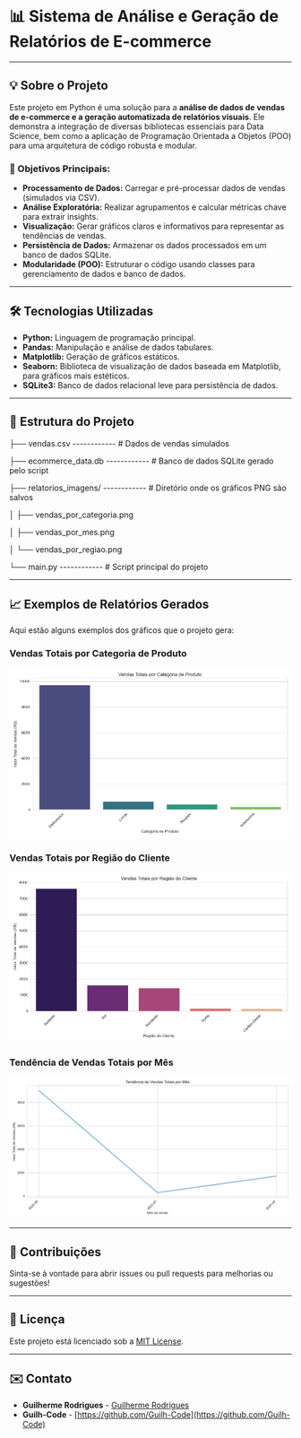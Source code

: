 # 📊 Sistema de Análise e Geração de Relatórios de E-commerce

---

## 💡 Sobre o Projeto

Este projeto em Python é uma solução para a **análise de dados de vendas de e-commerce e a geração automatizada de relatórios visuais**. Ele demonstra a integração de diversas bibliotecas essenciais para Data Science, bem como a aplicação de Programação Orientada a Objetos (POO) para uma arquitetura de código robusta e modular.

### 🎯 Objetivos Principais:

* **Processamento de Dados:** Carregar e pré-processar dados de vendas (simulados via CSV).
* **Análise Exploratória:** Realizar agrupamentos e calcular métricas chave para extrair insights.
* **Visualização:** Gerar gráficos claros e informativos para representar as tendências de vendas.
* **Persistência de Dados:** Armazenar os dados processados em um banco de dados SQLite.
* **Modularidade (POO):** Estruturar o código usando classes para gerenciamento de dados e banco de dados.

---

## 🛠️ Tecnologias Utilizadas

* **Python:** Linguagem de programação principal.
* **Pandas:** Manipulação e análise de dados tabulares.
* **Matplotlib:** Geração de gráficos estáticos.
* **Seaborn:** Biblioteca de visualização de dados baseada em Matplotlib, para gráficos mais estéticos.
* **SQLite3:** Banco de dados relacional leve para persistência de dados.

---

## 📂 Estrutura do Projeto

├── vendas.csv ------------ # Dados de vendas simulados

├── ecommerce_data.db ------------ # Banco de dados SQLite gerado pelo script

├── relatorios_imagens/ ------------ # Diretório onde os gráficos PNG são salvos

│   ├── vendas_por_categoria.png

│   ├── vendas_por_mes.png

│   └── vendas_por_regiao.png

└── main.py ------------ # Script principal do projeto

---

## 📈 Exemplos de Relatórios Gerados

Aqui estão alguns exemplos dos gráficos que o projeto gera:

### Vendas Totais por Categoria de Produto

![Vendas por Categoria](relatorios_imagens/vendas_por_categoria.png)

### Vendas Totais por Região do Cliente

![Vendas por Região](relatorios_imagens/vendas_por_regiao.png)

### Tendência de Vendas Totais por Mês

![Vendas por Mês](relatorios_imagens/vendas_por_mes.png)

---

## 🤝 Contribuições

Sinta-se à vontade para abrir issues ou pull requests para melhorias ou sugestões!

---

## 📄 Licença

Este projeto está licenciado sob a [MIT License](https://opensource.org/licenses/MIT).

---

## ✉️ Contato

* **Guilherme Rodrigues** - [Guilherme Rodrigues](https://www.linkedin.com/in/guilhrodrigues/)
* **Guilh-Code** - [https://github.com/Guilh-Code](https://github.com/Guilh-Code)
